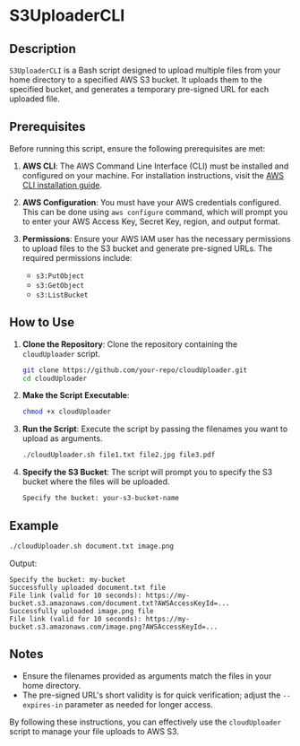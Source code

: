# S3UploaderCLI

## Description
`S3UploaderCLI` is a Bash script designed to upload multiple files from your home directory to a specified AWS S3 bucket. It uploads them to the specified bucket, and generates a temporary pre-signed URL for each uploaded file.

## Prerequisites
Before running this script, ensure the following prerequisites are met:
1. **AWS CLI**: The AWS Command Line Interface (CLI) must be installed and configured on your machine. For installation instructions, visit the [AWS CLI installation guide](https://docs.aws.amazon.com/cli/latest/userguide/getting-started-install.html).

2. **AWS Configuration**: You must have your AWS credentials configured. This can be done using `aws configure` command, which will prompt you to enter your AWS Access Key, Secret Key, region, and output format.

3. **Permissions**: Ensure your AWS IAM user has the necessary permissions to upload files to the S3 bucket and generate pre-signed URLs. The required permissions include:
    - `s3:PutObject`
    - `s3:GetObject`
    - `s3:ListBucket`

## How to Use

1. **Clone the Repository**:
   Clone the repository containing the `cloudUploader` script.
   ```bash
   git clone https://github.com/your-repo/cloudUploader.git
   cd cloudUploader
   ```

2. **Make the Script Executable**:
   ```bash
   chmod +x cloudUploader
   ```

3. **Run the Script**:
   Execute the script by passing the filenames you want to upload as arguments.
   ```bash
   ./cloudUploader.sh file1.txt file2.jpg file3.pdf
   ```

4. **Specify the S3 Bucket**:
   The script will prompt you to specify the S3 bucket where the files will be uploaded.
   ```
   Specify the bucket: your-s3-bucket-name
   ```

## Example

```bash
./cloudUploader.sh document.txt image.png
```
Output:
```
Specify the bucket: my-bucket
Successfully uploaded document.txt file
File link (valid for 10 seconds): https://my-bucket.s3.amazonaws.com/document.txt?AWSAccessKeyId=...
Successfully uploaded image.png file
File link (valid for 10 seconds): https://my-bucket.s3.amazonaws.com/image.png?AWSAccessKeyId=...
```

## Notes
- Ensure the filenames provided as arguments match the files in your home directory.
- The pre-signed URL's short validity is for quick verification; adjust the `--expires-in` parameter as needed for longer access.

By following these instructions, you can effectively use the `cloudUploader` script to manage your file uploads to AWS S3.
